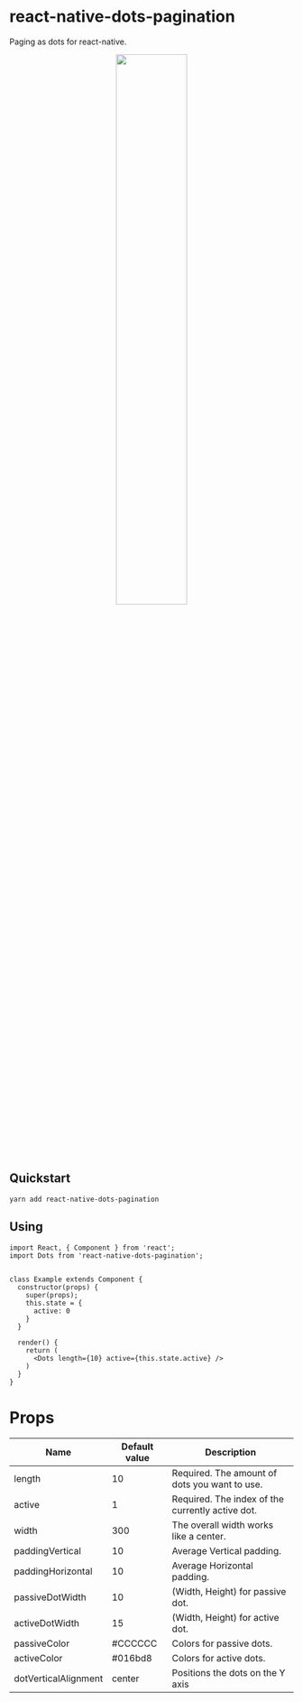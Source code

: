 # react-native-dots-pagination

Paging as dots for react-native.

<p align="center">
  <img src="https://raw.githubusercontent.com/tsepeti/react-native-dots-pagination/master/record.gif" width="50%" />
</p>

## Quickstart

    yarn add react-native-dots-pagination

## Using

```JS
import React, { Component } from 'react';
import Dots from 'react-native-dots-pagination';


class Example extends Component {
  constructor(props) {
    super(props);
    this.state = {
      active: 0
    }
  }

  render() {
    return (
      <Dots length={10} active={this.state.active} />
    )
  }
}
```

# Props

| Name                 | Default value | Description                                      |
| -------------------- | ------------- | ------------------------------------------------ |
| length               | 10            | Required. The amount of dots you want to use.    |
| active               | 1             | Required. The index of the currently active dot. |
| width                | 300           | The overall width works like a center.           |
| paddingVertical      | 10            | Average Vertical padding.                        |
| paddingHorizontal    | 10            | Average Horizontal padding.                      |
| passiveDotWidth      | 10            | (Width, Height) for passive dot.                 |
| activeDotWidth       | 15            | (Width, Height) for active dot.                  |
| passiveColor         | #CCCCCC       | Colors for passive dots.                         |
| activeColor          | #016bd8       | Colors for active dots.                          |
| dotVerticalAlignment | center        | Positions the dots on the Y axis                 |
